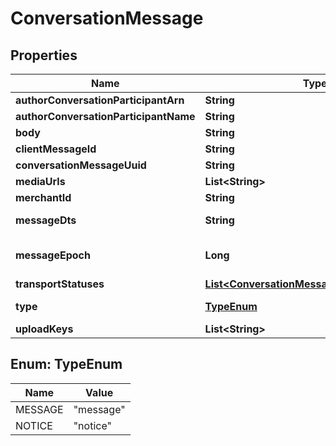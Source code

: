 
# ConversationMessage

## Properties
Name | Type | Description | Notes
------------ | ------------- | ------------- | -------------
**authorConversationParticipantArn** | **String** |  |  [optional]
**authorConversationParticipantName** | **String** |  |  [optional]
**body** | **String** |  |  [optional]
**clientMessageId** | **String** |  |  [optional]
**conversationMessageUuid** | **String** |  |  [optional]
**mediaUrls** | **List&lt;String&gt;** |  |  [optional]
**merchantId** | **String** |  |  [optional]
**messageDts** | **String** | Message date/time |  [optional]
**messageEpoch** | **Long** | Message epoch milliseconds |  [optional]
**transportStatuses** | [**List&lt;ConversationMessageTransportStatus&gt;**](ConversationMessageTransportStatus.md) |  |  [optional]
**type** | [**TypeEnum**](#TypeEnum) | Message type |  [optional]
**uploadKeys** | **List&lt;String&gt;** |  |  [optional]


<a name="TypeEnum"></a>
## Enum: TypeEnum
Name | Value
---- | -----
MESSAGE | &quot;message&quot;
NOTICE | &quot;notice&quot;



